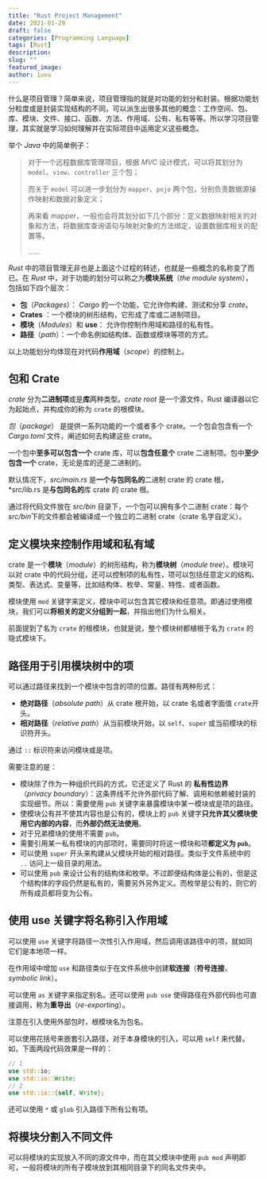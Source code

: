 ```yaml
---
title: "Rust Project Management"
date: 2021-01-29
draft: false
categories: [Programming Language]
tags: [Rust]
description: 
slug: ""
featured_image:
author: 1uvu
---
```


什么是项目管理？简单来说，项目管理指的就是对功能的划分和封装。根据功能划分粒度或是封装实现结构的不同，可以派生出很多其他的概念：工作空间、包、库、模块、文件、接口、函数、方法、作用域、公有、私有等等。所以学习项目管理，其实就是学习如何理解并在实际项目中运用定义这些概念。

举个 *Java* 中的简单例子：

> 对于一个远程数据库管理项目，根据 *MVC* 设计模式，可以将其划分为 `model`、`view`、`controller` 三个包；
>
> 而关于 `model` 可以进一步划分为 `mapper`、`pojo` 两个包，分别负责数据源操作映射和数据对象定义；
>
> 再来看 mapper，一般也会将其划分如下几个部分：定义数据映射相关的对象和方法，将数据库查询语句与映射对象的方法绑定，设置数据库相关的配置等。
>
> ......

*Rust* 中的项目管理无非也是上面这个过程的转述，也就是一些概念的名称变了而已。在 *Rust* 中，对于功能的划分可以称之为**模块系统**（*the module system*），包括如下四个层次：

- **包**（*Packages*）： *Cargo* 的一个功能，它允许你构建、测试和分享 *crate*。
- **Crates** ：一个模块的树形结构，它形成了库或二进制项目。
- **模块**（*Modules*）和 **use**： 允许你控制作用域和路径的私有性。
- **路径**（*path*）：一个命名例如结构体、函数或模块等项的方式。

以上功能划分均体现在对代码**作用域**（*scope*）的控制上。

## 包和 Crate

*crate* 分为**二进制项**或是**库**两种类型。*crate root* 是一个源文件，Rust 编译器以它为起始点，并构成你的称为 `crate` 的根模块。

*包*（*package*） 是提供一系列功能的一个或者多个 crate。一个包会包含有一个 *Cargo.toml* 文件，阐述如何去构建这些 crate。

一个包中**至多可以包含一个** crate 库，可以**包含任意个** crate 二进制项。包中**至少包含一个** crate，无论是库的还是二进制的。

默认情况下，*src/main.rs* 是**一个与包同名的**二进制 crate 的 crate 根，*src/lib.rs 是**与包同名的**库 crate 的 crate 根。

通过将代码文件放在 *src/bin* 目录下，一个包可以拥有多个二进制 crate：每个 *src/bin*下的文件都会被编译成一个独立的二进制 crate（crate 名字自定义）。

## 定义模块来控制作用域和私有域

crate 是一个**模块**（*module*）的树形结构，称为**模块树**（*module tree*）。模块可以对 crate 中的代码分组，还可以控制项的私有性，项可以包括任意定义的结构、类型、表达式、变量等，比如结构体、枚举、常量、特性、或者函数。

模块使用 `mod` 关键字来定义，模块中可以包含其它模块和任意项。即通过使用模块，我们可以**将相关的定义分组到一起**，并指出他们为什么相关。

前面提到了名为 `crate` 的根模块，也就是说，整个模块树都植根于名为 `crate` 的隐式模块下。

## 路径用于引用模块树中的项

可以通过路径来找到一个模块中包含的项的位置。路径有两种形式：

- **绝对路径**（*absolute path*）从 crate 根开始，以 crate 名或者字面值 `crate`开头。
- **相对路径**（*relative path*）从当前模块开始，以 `self`、`super` 或当前模块的标识符开头。

通过 `::` 标识符来访问模块或是项。

需要注意的是：

- 模块除了作为一种组织代码的方式，它还定义了 Rust 的 **私有性边界**（*privacy boundary*）：这条界线不允许外部代码了解、调用和依赖被封装的实现细节。所以：需要使用 `pub` 关键字来暴露模块中某一模块或是项的路径。
- 使模块公有并不使其内容也是公有的，模块上的 `pub` 关键字**只允许其父模块使用它内部的内容**，而**外部仍然无法使用**。
- 对于兄弟模块的使用不需要 `pub`。
- 需要引用某一私有模块的内部项时，需要同时将这一模块和项**都定义为 `pub`**。
- 可以使用 `super` 开头来构建从父模块开始的相对路径。类似于文件系统中的 `..` 访问上一级目录的用法。
- 可以使用 `pub` 来设计公有的结构体和枚举。不过即便结构体是公有的，但是这个结构体的字段仍然是私有的，需要另外另外定义。而枚举是公有的，则它的所有成员都将变为公有。

## 使用 use 关键字将名称引入作用域

可以使用 `use` 关键字将路径一次性引入作用域，然后调用该路径中的项，就如同它们是本地项一样。

在作用域中增加 `use` 和路径类似于在文件系统中创建**软连接**（**符号连接**，*symbolic link*）。

可以使用 `as` 关键字来指定别名。还可以使用 `pub use` 使得路径在外部代码也可直接调用，称为**重导出**（*re-exporting*）。

注意在引入使用外部包时，根模块名为包名。

可以使用花括号来嵌套引入路径，对于本身模块的引入，可以用 `self` 来代替。如，下面两段代码效果是一样的：

```rust
// 1
use std::io;
use std::io::Write;
// 2
use std::io::{self, Write};
```

还可以使用 `*` 或 `glob` 引入路径下所有公有项。

## 将模块分割入不同文件

可以将模块的实现放入不同的源文件中，而在其父模块中使用 `pub mod` 声明即可，一般将模块的所有子模块放到其相同目录下的同名文件夹中。

